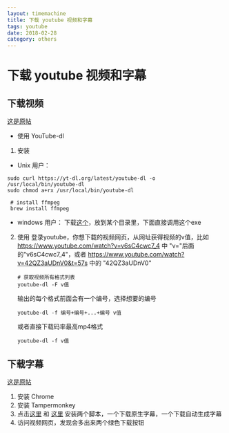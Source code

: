 ```yaml
---
layout: timemachine
title: 下载 youtube 视频和字幕
tags: youtube
date: 2018-02-28
category: others
---
```

# 下载 youtube 视频和字幕

## 下载视频
[这是原帖](https://www.zhihu.com/question/20157513/answer/52271574)  

 * 使用 YouTube-dl

 1. 安装
   * Unix 用户：  
   ```shell
   sudo curl https://yt-dl.org/latest/youtube-dl -o /usr/local/bin/youtube-dl
sudo chmod a+rx /usr/local/bin/youtube-dl

	# install ffmpeg
	brew install ffmpeg
   ```

   * windows 用户：
   下载[这个](https://yt-dl.org/latest/youtube-dl.exe)，放到某个目录里，下面直接调用这个exe

 2. 使用
 	登录youtube，你想下载的视频网页，从网址获得视频的v值，比如 https://www.youtube.com/watch?v=v6sC4cwc7_4 中 "v="后面的"v6sC4cwc7_4"，或者 https://www.youtube.com/watch?v=42QZ3aUDnV0&t=57s 中的 "42QZ3aUDnV0" 

	 ```shell
	 # 获取视频所有格式列表
	 youtube-dl -F v值
	 ```
	 
	 输出的每个格式前面会有一个编号，选择想要的编号
	 ```shell
	 youtube-dl -f 编号+编号+...+编号 v值
	 ```

	 或者直接下载码率最高mp4格式
	 ```shell
	 youtube-dl -f v值
	 ```

  
## 下载字幕
[这是原帖](https://www.zhihu.com/question/19647719) 

1. 安装 Chrome
2. 安装 Tampermonkey
3. 点击[这里](https://greasyfork.org/zh-CN/scripts/5368-youtube-subtitle-downloader-v2) 和 [这里](https://greasyfork.org/zh-CN/scripts/5367-youtube-auto-subtitle-downloader) 安装两个脚本，一个下载原生字幕，一个下载自动生成字幕
4. 访问视频网页，发现会多出来两个绿色下载按钮